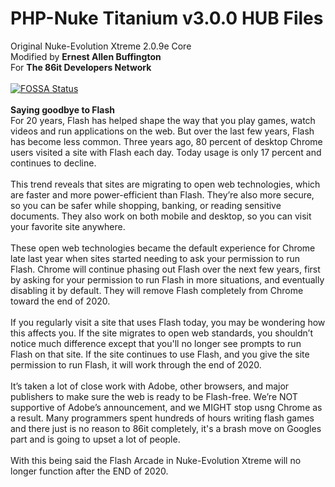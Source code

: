 # PHP-Nuke Titanium v3.0.0 HUB Files<br />
Original Nuke-Evolution Xtreme 2.0.9e Core<br /> 
Modified by **Ernest Allen Buffington**<br />
 For **The 86it Developers Network**<br /><br /> 
 [![FOSSA Status](https://app.fossa.com/api/projects/git%2Bgithub.com%2Fernestbuffington%2FNuke-Evolution-Xtreme-2.0.9e.svg?type=shield)](https://app.fossa.com/projects/git%2Bgithub.com%2Fernestbuffington%2FNuke-Evolution-Xtreme-2.0.9e?ref=badge_shield)
<br /><br /> 
**Saying goodbye to Flash**<br />
For 20 years, Flash has helped shape the way that you play games, watch videos and run applications on the web. But over the last few years, Flash has become less common. Three years ago, 80 percent of desktop Chrome users visited a site with Flash each day. Today usage is only 17 percent and continues to decline.<br />
<br />
This trend reveals that sites are migrating to open web technologies, which are faster and more power-efficient than Flash. They’re also more secure, so you can be safer while shopping, banking, or reading sensitive documents. They also work on both mobile and desktop, so you can visit your favorite site anywhere.<br />
<br />
These open web technologies became the default experience for Chrome late last year when sites started needing to ask your permission to run Flash. Chrome will continue phasing out Flash over the next few years, first by asking for your permission to run Flash in more situations, and eventually disabling it by default. They will remove Flash completely from Chrome toward the end of 2020.<br />
<br />
If you regularly visit a site that uses Flash today, you may be wondering how this affects you. If the site migrates to open web standards, you shouldn’t notice much difference except that you'll no longer see prompts to run Flash on that site. If the site continues to use Flash, and you give the site permission to run Flash, it will work through the end of 2020.<br />
<br />
It’s taken a lot of close work with Adobe, other browsers, and major publishers to make sure the web is ready to be Flash-free. We’re NOT supportive of Adobe’s announcement, and we MIGHT stop usng Chrome as a result. Many programmers spent hundreds of hours writing flash games and there just is no reason to 86it completely, it's a brash move on Googles part and is going to upset a lot of people.<br />
<br />
With this being said the Flash Arcade in Nuke-Evolution Xtreme will no longer function after the END of 2020.
